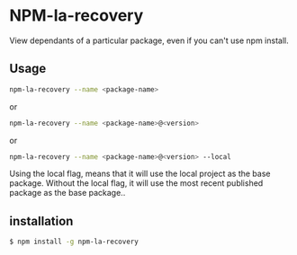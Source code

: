 

# NPM-la-recovery
View dependants of a particular package, even if you can't use npm install.

## Usage

```bash
npm-la-recovery --name <package-name>
```

or

```bash
npm-la-recovery --name <package-name>@<version>
```

or 

```bash
npm-la-recovery --name <package-name>@<version> --local
```


Using the local flag, means that it will use the local project as the base package.
Without the local flag, it will use the most recent published package as the base package..


## installation

```bash
$ npm install -g npm-la-recovery
```